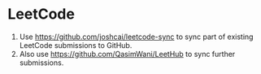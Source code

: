 # LeetCode
1. Use https://github.com/joshcai/leetcode-sync to sync part of existing LeetCode submissions to GitHub.
2. Also use https://github.com/QasimWani/LeetHub to sync further submissions.
